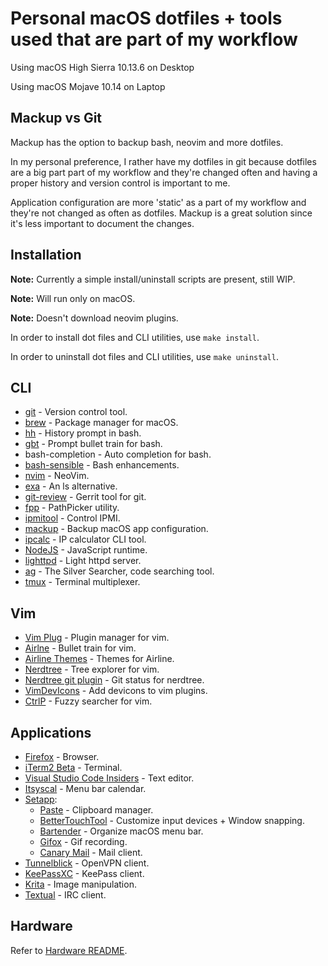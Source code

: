 # Personal macOS dotfiles + tools used that are part of my workflow

Using macOS High Sierra 10.13.6 on Desktop

Using macOS Mojave 10.14 on Laptop

## Mackup vs Git

Mackup has the option to backup bash, neovim and more dotfiles.

In my personal preference, I rather have my dotfiles in git because dotfiles are a big part part of my workflow and they're changed often and having a proper history and version control is important to me.

Application configuration are more 'static' as a part of my workflow and they're not changed as often as dotfiles. Mackup is a great solution since it's less important to document the changes.

## Installation

**Note:** Currently a simple install/uninstall scripts are present, still WIP.

**Note:** Will run only on macOS.

**Note:** Doesn't download neovim plugins.

In order to install dot files and CLI utilities, use `make install`.

In order to uninstall dot files and CLI utilities, use `make uninstall`.

## CLI

* [git](https://git-scm.com/) - Version control tool.
* [brew](https://brew.sh/) - Package manager for macOS.
* [hh](https://github.com/dvorka/hstr) - History prompt in bash.
* [gbt](https://github.com/jtyr/gbt) - Prompt bullet train for bash.
* bash-completion - Auto completion for bash.
* [bash-sensible](https://github.com/mrzool/bash-sensible) - Bash enhancements.
* [nvim](https://github.com/neovim/neovim) - NeoVim.
* [exa](https://github.com/ogham/exa) - An ls alternative.
* [git-review](https://www.mediawiki.org/wiki/Gerrit/git-review) - Gerrit tool for git.
* [fpp](https://github.com/facebook/PathPicker) - PathPicker utility.
* [ipmitool](https://github.com/ipmitool/ipmitool) - Control IPMI.
* [mackup](https://github.com/lra/mackup) - Backup macOS app configuration.
* [ipcalc](http://jodies.de/ipcalc-archive/ipcalc-0.41/ipcalc) - IP calculator CLI tool.
* [NodeJS](https://nodejs.org/en/) - JavaScript runtime.
* [lighttpd](https://redmine.lighttpd.net/projects/lighttpd/wiki) - Light httpd server.
* [ag](https://github.com/ggreer/the_silver_searcher) - The Silver Searcher, code searching tool.
* [tmux](https://github.com/tmux/tmux) - Terminal multiplexer.

## Vim

* [Vim Plug](https://github.com/junegunn/vim-plug) - Plugin manager for vim.
* [Airlne](https://github.com/vim-airline/vim-airline) - Bullet train for vim.
* [Airline Themes](https://github.com/vim-airline/vim-airline-themes) - Themes for Airline.
* [Nerdtree](https://github.com/scrooloose/nerdtree) - Tree explorer for vim.
* [Nerdtree git plugin](https://github.com/Xuyuanp/nerdtree-git-plugin) - Git status for nerdtree.
* [VimDevIcons](https://github.com/ryanoasis/vim-devicons) - Add devicons to vim plugins.
* [CtrlP](https://github.com/ctrlpvim/ctrlp.vim) - Fuzzy searcher for vim.

## Applications

* [Firefox](https://www.mozilla.org/en-US/firefox/) - Browser.
* [iTerm2 Beta](https://www.iterm2.com/downloads.html) - Terminal.
* [Visual Studio Code Insiders](https://code.visualstudio.com/insiders/) - Text editor.
* [Itsyscal](https://www.mowglii.com/itsycal/) - Menu bar calendar.
* [Setapp](https://setapp.com/):
  * [Paste](https://pasteapp.me/) - Clipboard manager.
  * [BetterTouchTool](https://folivora.ai/) - Customize input devices + Window snapping.
  * [Bartender](https://www.macbartender.com/) - Organize macOS menu bar.
  * [Gifox](https://gifox.io/) - Gif recording.
  * [Canary Mail](https://canarymail.io/) - Mail client.
* [Tunnelblick](https://tunnelblick.net/) - OpenVPN client.
* [KeePassXC](https://keepassxc.org/) - KeePass client.
* [Krita](https://krita.org/en/) - Image manipulation.
* [Textual](https://github.com/Codeux-Software/Textual) - IRC client.

## Hardware

Refer to [Hardware README](https://github.com/VKhitrin/macos-env/tree/master/Hardware).
